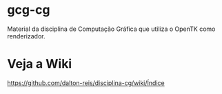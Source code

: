# gcg-cg
Material da disciplina de Computação Gráfica que utiliza o OpenTK como renderizador.

# Veja a Wiki
https://github.com/dalton-reis/disciplina-cg/wiki/Índice
